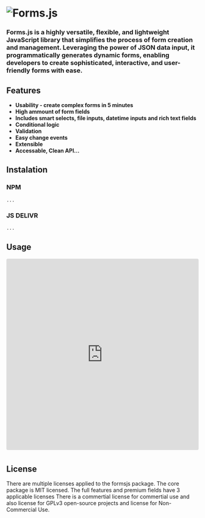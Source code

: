 <h1 id="introduction">
     <img alt="Forms.js" style="margin: 0 auto" src="/images/banner.png" />
</h1>

### Forms.js is a highly versatile, flexible, and lightweight JavaScript library that simplifies the process of form creation and management. Leveraging the power of JSON data input, it programmatically generates dynamic forms, enabling developers to create sophisticated, interactive, and user-friendly forms with ease.

<h2 id="features">Features</h2>

- **Usability - create complex forms in 5 minutes**
- **High ammount of form fields**
- **Includes smart selects, file inputs, datetime inputs and rich text fields**
- **Conditional logic**
- **Validation**
- **Easy change events**
- **Extensible**
- **Accessable, Clean API...**

<h2 id="instalation">Instalation</h2>

### NPM

```shell
...
```

### JS DELIVR

```html
...
```

<h2 id="usage">Usage</h2>

<iframe src="https://codesandbox.io/embed/github/codesandbox-app/static-template/tree/master/?fontsize=14&hidenavigation=1&theme=dark"
     style="width:100%; height:500px; border:0; border-radius: 4px; overflow:hidden; margin-bottom: 0.5rem"
     title="static"
     allow="accelerometer; ambient-light-sensor; camera; encrypted-media; geolocation; gyroscope; hid; microphone; midi; payment; usb; vr; xr-spatial-tracking"
     sandbox="allow-forms allow-modals allow-popups allow-presentation allow-same-origin allow-scripts"
></iframe>

<h2 id="license">License</h2>

There are multiple licenses applied to the formsjs package. The core package is MIT licensed.
The full features and premium fields have 3 applicable licenses There is a commertial license for commertial use and also license for GPLv3 open-source projects and license for Non-Commercial Use.